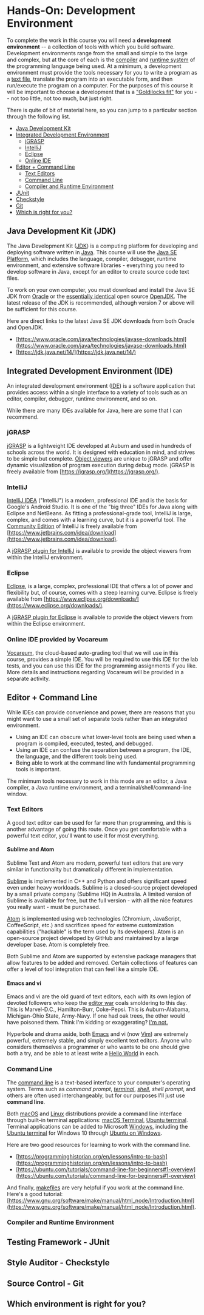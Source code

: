 # Hands-On: Development Environment

To complete the work in this course you will need a **development
environment** -- a collection of tools with which you build software.
Development environments range from the small and simple to the large and
complex, but at the core of each is the
[compiler](https://en.wikipedia.org/wiki/Compiler) and 
[runtime system](https://en.wikipedia.org/wiki/Runtime_system) of the programming
language being used. At a minimum, a development environment must provide the
tools necessary for you to write a program as a 
[text file](https://en.wikipedia.org/wiki/Text_file), translate the program into an
executable form, and then run/execute the program on a computer. For the
purposes of this course it will be important to choose a development that is a
["Goldilocks fit"](https://en.wikipedia.org/wiki/Goldilocks_principle) for you
-- not too little, not too much, but just right.

There is quite of bit of material here, so you can jump to a particular section through the following list.

- [Java Development Kit](#java-development-kit-jdk)
- [Integrated Development Environment](#integrated-development-environment-ide)
	- [jGRASP](#jgrasp)
	- [IntelliJ](#intellij)
	- [Eclipse](#eclipse)
	- [Online IDE](#online-ide-provided-by-vocareum)
- [Editor + Command Line](#editor--command-line)
	- [Text Editors](#text-editors)
	- [Command Line](#command-line)
	- [Compiler and Runtime Environment](#compiler-and-runtime-environment)
- [JUnit](#testing-framework---junit)
- [Checkstyle](#style-auditor---checkstyle)
- [Git](#source-control---git)
- [Which is right for you?](#which-environment-is-right-for-you)


## Java Development Kit (JDK)

The Java Development Kit
([JDK](https://en.wikipedia.org/wiki/Java_Development_Kit)) is a computing
platform for developing and deploying software written in
[Java](https://en.wikipedia.org/wiki/Java_(programming_language)). This course
will use the [Java SE
Platform](https://www.oracle.com/java/technologies/platform-glance.html),
which includes the language, compiler, debugger, runtime environment, and
extensive software libraries - everything you need to develop software in
Java, except for an editor to create source code text files.

To work on your own computer, you must download and install the Java SE JDK
from 
[Oracle](https://www.oracle.com/technetwork/java/javase/overview/index.html)
or the [essentially identical](https://blogs.oracle.com/java-platform-group/oracle-jdk-releases-for-java-11-and-later)
open source [OpenJDK](https://openjdk.java.net/). The latest release of the JDK is
recommended, although version 7 or above will be sufficient for this course.

Here are direct links to the latest Java SE JDK downloads from both Oracle and OpenJDK.

- [https://www.oracle.com/java/technologies/javase-downloads.html](https://www.oracle.com/java/technologies/javase-downloads.html)
- [https://jdk.java.net/14/](https://jdk.java.net/14/)

## Integrated Development Environment (IDE)

An integrated development environment
([IDE](https://en.wikipedia.org/wiki/Integrated_development_environment)) is a
software application that provides access within a single interface to a
variety of tools such as an editor, compiler, debugger, runtime environment,
and so on.

While there are many IDEs available for Java, here are some that I can recommend.

### jGRASP

[jGRASP](https://jgrasp.org/) is a lightweight IDE developed at Auburn and used in hundreds of schools across the world. It is designed with education in mind, and strives to be simple but complete. [Object viewers](https://jgrasp.org/viewers.html) are unique to jGRASP and offer dynamic visualization of program execution during debug mode. jGRASP is freely available from [https://jgrasp.org/](https://jgrasp.org/).

### IntelliJ

[IntelliJ IDEA](https://www.jetbrains.com/idea/) ("IntelliJ") is a modern,
professional IDE and is the basis for Google's Android Studio. It is one of the "big
three" IDEs for Java along with Eclipse and NetBeans. As fitting a professional-grade
tool, IntelliJ is large, complex, and comes with a learning curve, but it is a
powerful tool. 
The [Community Edition](https://www.jetbrains.org/pages/viewpage.action?pageId=983211)
of IntelliJ is freely available 
from [https://www.jetbrains.com/idea/download](https://www.jetbrains.com/idea/download).

A [jGRASP plugin for IntelliJ](https://jgrasp.org/ij_plugin.html) is available
to provide the object viewers from within the IntelliJ environment. 

### Eclipse

[Eclipse](https://www.eclipse.org/), is a large, complex, professional IDE that
offers a lot of power and flexibility but, of course, comes with a steep learning 
curve. Eclipse is freely available 
from [https://www.eclipse.org/downloads/](https://www.eclipse.org/downloads/).

A [jGRASP plugin for Eclipse](https://jgrasp.org/eclipse_plugin.html) is available
to provide the object viewers from within the Eclipse environment. 

### Online IDE provided by Vocareum

[Vocareum](https://www.vocareum.com/), the cloud-based auto-grading tool that
we will use in this course, provides a simple IDE. You will be required to use
this IDE for the lab tests, and you can use this IDE for the programming
assignments if you like. More details and instructions regarding Vocareum will be provided in a separate activity.


## Editor + Command Line

While IDEs can provide convenience and power, there are reasons that you might
want to use a small set of separate tools rather than an integrated
environment.

- Using an IDE can obscure what lower-level tools are being used when a program is compiled, executed, tested, and debugged.
- Using an IDE can confuse the separation between a program, the IDE, the language, and the different tools being used.
- Being able to work at the command line with fundamental programming tools is important.

The minimum tools necessary to work in this mode are an editor, a Java
compiler, a Java runtime environment, and a terminal/shell/command-line
window.

### Text Editors

A good text editor can be used for far more than programming, and this is
another advantage of going this route. Once you get comfortable with a
powerful text editor, you'll want to use it for most everything.

#### Sublime and Atom

Sublime Text and Atom are modern, powerful text editors that are very similar
in functionality but dramatically different in implementation. 

[Sublime](https://www.sublimetext.com/) is implemented in C++ and Python and 
offers significant speed even under heavy workloads. Sublime is a
closed-source project developed by a small private company (Sublime HQ) in
Australia. A limited version of Sublime is available for free, but the full
version - with all the nice features you really want - must be purchased.

[Atom](https://atom.io/) is implemented using web technologies  (Chromium,
JavaScript, CoffeeScript, etc.) and sacrifices speed for extreme customization
capabilities ("hackable" is the term used by its developers). Atom is an
open-source project developed by GitHub and maintained by a large developer
base. Atom is completely free.

Both Sublime and Atom are supported by extensive package managers that allow
features to be added and removed. Certain collections of features can offer a
level of tool integration that can feel like a simple IDE.

#### Emacs and vi
 
Emacs and vi are the old guard of text editors, each with its own legion of 
devoted followers who keep the [editor war](https://en.wikipedia.org/wiki/Editor_war)
coals smoldering to this day. This is Marvel-D.C., Hamilton-Burr, Coke-Pepsi. 
This is Auburn-Alabama, Michigan-Ohio State, Army-Navy. If one had oak trees, 
the other would have poisoned them. Think I'm kidding or exaggerating? 
[I'm not.](https://www.emacswiki.org/emacs/ChurchOfEmacs)

Hyperbole and drama aside, both [Emacs](https://www.gnu.org/software/emacs/) 
and vi (now [Vim](https://www.vim.org/)) are extremely powerful, 
extremely stable, and simply excellent text editors. Anyone who considers 
themselves a programmer or who wants to be one should give both a try, 
and be able to at least write a 
[Hello World](https://en.wikipedia.org/wiki/%22Hello,_World!%22_program) in each.


### Command Line

The [command line](https://en.wikipedia.org/wiki/Command-line_interface) 
is a text-based interface to your computer's operating system. Terms such as 
*command prompt*, *[terminal](https://askubuntu.com/questions/506510/what-is-the-difference-between-terminal-console-shell-and-command-line/506628#506628)*, 
*[shell](https://en.wikipedia.org/wiki/Shell_%28computing%29#Text_.28CLI.29_shells)*, 
*shell prompt*, and others are often used interchangeably, but for our purposes 
I'll just use **command line**.

Both [macOS](https://www.apple.com/macos/) and 
[Linux](https://www.linuxfoundation.org/projects/linux/) 
distributions provide a command line interface through built-in terminal applications: 
[macOS Terminal](https://support.apple.com/guide/terminal/welcome/mac), 
[Ubuntu terminal](https://ubuntu.com/tutorials/command-line-for-beginners#1-overview). 
Terminal applications can be added to 
Microsoft [Windows](https://www.microsoft.com/en-us/windows), 
including the 
[Ubuntu terminal](https://ubuntu.com/tutorials/tutorial-ubuntu-on-windows#1-overview)
for Windows 10 
through [Ubuntu on Windows](https://www.microsoft.com/en-us/p/ubuntu/9nblggh4msv6?activetab=pivot:overviewtab).

Here are two good resources for learning to work with the command line.

- [https://programminghistorian.org/en/lessons/intro-to-bash](https://programminghistorian.org/en/lessons/intro-to-bash)
- [https://ubuntu.com/tutorials/command-line-for-beginners#1-overview](https://ubuntu.com/tutorials/command-line-for-beginners#1-overview)

And finally, [makefiles](https://en.wikipedia.org/wiki/Makefile#:~:text=A%20makefile%20is%20a%20file,to%20generate%20a%20target%2Fgoal.)
are very helpful if you work at the command line. Here's a good tutorial: [https://www.gnu.org/software/make/manual/html_node/Introduction.html](https://www.gnu.org/software/make/manual/html_node/Introduction.html).

### Compiler and Runtime Environment


## Testing Framework - JUnit


## Style Auditor - Checkstyle


## Source Control - Git


## Which environment is right for you?


